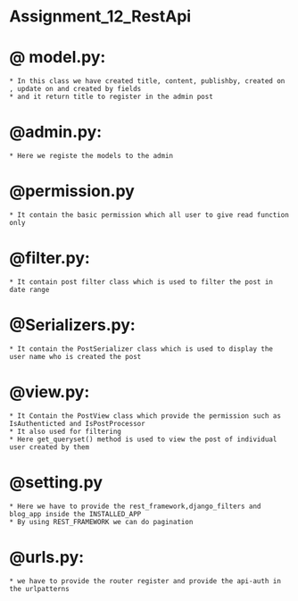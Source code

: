 # Assignment_12_RestApi
# @ model.py:
	* In this class we have created title, content, publishby, created on , update on and created by fields
	* and it return title to register in the admin post
	
	
# @admin.py:
	* Here we registe the models to the admin 
	

# @permission.py	
	* It contain the basic permission which all user to give read function only

 
# @filter.py:
	* It contain post filter class which is used to filter the post in date range
	
# @Serializers.py:
	* It contain the PostSerializer class which is used to display the user name who is created the post

# @view.py:
	* It Contain the PostView class which provide the permission such as IsAuthenticted and IsPostProcessor
	* It also used for filtering
	* Here get_queryset() method is used to view the post of individual user created by them
	
# @setting.py	
	* Here we have to provide the rest_framework,django_filters and blog_app inside the INSTALLED_APP
	* By using REST_FRAMEWORK we can do pagination
	
# @urls.py:
	* we have to provide the router register and provide the api-auth in the urlpatterns
